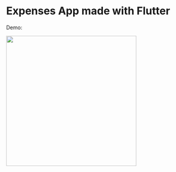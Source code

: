 # Expenses App made with Flutter

Demo:

<img src= "https://user-images.githubusercontent.com/52018183/62385630-00e97880-b52c-11e9-916f-f78012267063.gif" width="350">

